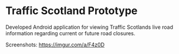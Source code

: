 # Traffic Scotland Prototype

Developed Android application for viewing Traffic Scotlands live road information regarding current or future road closures. 

Screenshots: https://imgur.com/a/F4z0D
